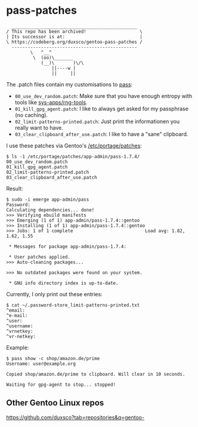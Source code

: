 # pass-patches

```
  _______________________________________________
/ This repo has been archived!                    \
| Its successor is at:                            |
\ https://codeberg.org/duxsco/gentoo-pass-patches /
  -----------------------------------------------
         \   ^__^
          \  (oo)\_______
             (__)\       )\/\
                 ||----w |
                 ||     ||
```

The .patch files contain my customisations to [pass](https://www.passwordstore.org/):

  - `00_use_dev_random.patch`: Make sure that you have enough entropy with tools like [sys-apps/rng-tools](https://packages.gentoo.org/packages/sys-apps/rng-tools).
  - `01_kill_gpg_agent.patch`: I like to always get asked for my passphrase (no caching).
  - `02_limit-patterns-printed.patch`: Just print the informationen you really want to have.
  - `03_clear_clipboard_after_use.patch`: I like to have a "sane" clipboard.

I use these patches via Gentoo's [/etc/portage/patches](https://wiki.gentoo.org/wiki//etc/portage/patches):

```
$ ls -1 /etc/portage/patches/app-admin/pass-1.7.4/
00_use_dev_random.patch
01_kill_gpg_agent.patch
02_limit-patterns-printed.patch
03_clear_clipboard_after_use.patch
```

Result:

```
$ sudo -i emerge app-admin/pass
Password:
Calculating dependencies... done!
>>> Verifying ebuild manifests
>>> Emerging (1 of 1) app-admin/pass-1.7.4::gentoo
>>> Installing (1 of 1) app-admin/pass-1.7.4::gentoo
>>> Jobs: 1 of 1 complete                           Load avg: 1.82, 1.62, 1.55

 * Messages for package app-admin/pass-1.7.4:

 * User patches applied.
>>> Auto-cleaning packages...

>>> No outdated packages were found on your system.

 * GNU info directory index is up-to-date.
```

Currently, I only print out these entries:

```
$ cat ~/.password-store_limit-patterns-printed.txt
^email:
^e-mail:
^user:
^username:
^vrnetkey:
^vr-netkey:
```

Example:

```
$ pass show -c shop/amazon.de/prime
Username: user@example.org

Copied shop/amazon.de/prime to clipboard. Will clear in 10 seconds.

Waiting for gpg-agent to stop... stopped!
```

## Other Gentoo Linux repos

https://github.com/duxsco?tab=repositories&q=gentoo-
